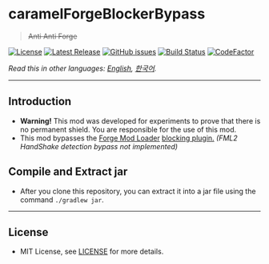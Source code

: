# caramelForgeBlockerBypass 
> ~~Anti Anti Forge~~

[![License](https://img.shields.io/github/license/LemonCaramel/caramelForgeBlockerBypass)](https://github.com/LemonCaramel/caramelForgeBlockerBypass/blob/master/LICENSE)
[![Latest Release](https://img.shields.io/github/v/release/LemonCaramel/caramelForgeBlockerBypass)](https://caramel.moe/)
[![GitHub issues](https://img.shields.io/github/issues/LemonCaramel/caramelForgeBlockerBypass)](https://github.com/LemonCaramel/caramelForgeBlockerBypass/issues)
[![Build Status](https://travis-ci.com/LemonCaramel/caramelForgeBlockerBypass.svg?branch=master)](https://travis-ci.com/LemonCaramel/caramelForgeBlockerBypass)
[![CodeFactor](https://www.codefactor.io/repository/github/lemoncaramel/caramelforgeblockerbypass/badge/master)](https://www.codefactor.io/repository/github/lemoncaramel/caramelforgeblockerbypass/overview/master)

*Read this in other languages: [English](README.md), [한국어](README.ko.md).*

--------

Introduction
--------
 - **Warning!** This mod was developed for experiments to prove that there is no permanent shield. You are responsible for the use of this mod.
 - This mod bypasses the [Forge Mod Loader](https://github.com/MinecraftForge/MinecraftForge) [blocking plugin.](https://github.com/LemonCaramel/caramelForgeBlocker) _(FML2 HandShake detection bypass not implemented)_

Compile and Extract jar
--------
- After you clone this repository, you can extract it into a jar file using the command `./gradlew jar`.

----------

License
--------
 - MIT License, see [LICENSE](https://github.com/LemonCaramel/caramelForgeBlockerBypass/blob/master/LICENSE) for more details.
